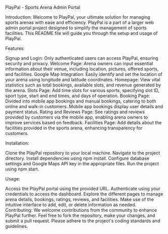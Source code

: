 PlayPal - Sports Arena Admin Portal

Introduction:
Welcome to PlayPal, your ultimate solution for managing sports arenas with ease and efficiency. PlayPal is a part of a larger web admin portal project designed to simplify the management of sports facilities. This README file will guide you through the setup and usage of PlayPal.

Features:

Signup and Login: Only authenticated users can access PlayPal, ensuring security and privacy.
Welcome Page: Arena owners can input essential information about their venue, including location, pictures, offered sports, and facilities.
Google Map Integration: Easily identify and set the location of your arena using longitude and latitude coordinates.
Homepage: View vital statistics such as total bookings, available slots, and revenue generated by the arena.
Slots Page: Add time slots for various sports, specifying slot ID, sport type, start and end times, and days of operation.
Booking Page: Divided into mobile app bookings and manual bookings, catering to both online and walk-in customers. Mobile app bookings display user details and payment status.
Rating and Reviews Page: See ratings and reviews provided by customers via the mobile app, enabling arena owners to improve services based on feedback.
Facilities Page: Add details about the facilities provided in the sports arena, enhancing transparency for customers.

Installation:

Clone the PlayPal repository to your local machine.
Navigate to the project directory.
Install dependencies using npm install.
Configure database settings and Google Maps API key in the appropriate files.
Run the project using npm start.

Usage:

Access the PlayPal portal using the provided URL.
Authenticate using your credentials to access the dashboard.
Explore the different pages to manage arena details, bookings, ratings, reviews, and facilities.
Make use of the intuitive interface to add, edit, or delete information as needed.
Contributing:
We welcome contributions from the community to enhance PlayPal further. Feel free to fork the repository, make your changes, and submit a pull request. Please adhere to the project's coding standards and guidelines.
